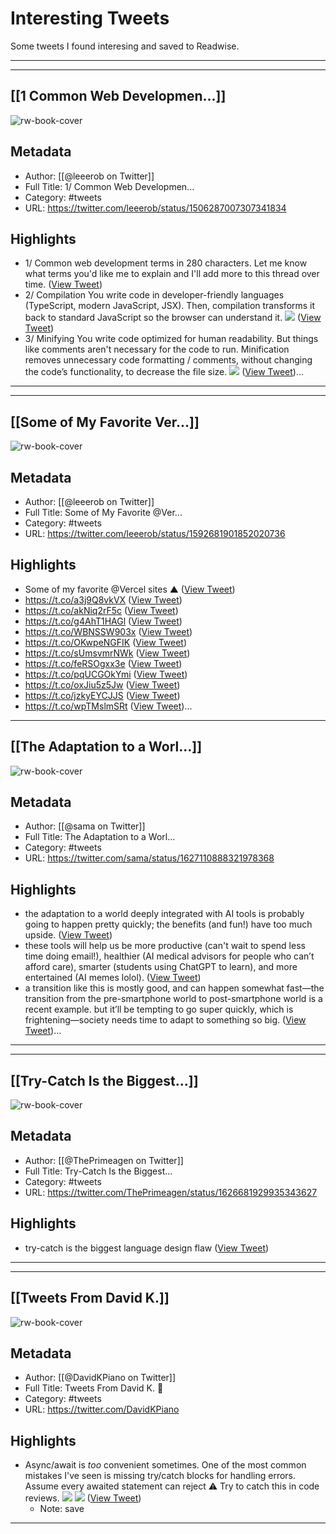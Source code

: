 # Interesting Tweets

Some tweets I found interesing and saved to Readwise.

---

---
## [[1 Common Web Developmen...]]

![rw-book-cover](https://pbs.twimg.com/profile_images/1587647097670467584/adWRdqQ6.jpg)

## Metadata
- Author: [[@leeerob on Twitter]]
- Full Title: 1/ Common Web Developmen...
- Category: #tweets
- URL: https://twitter.com/leeerob/status/1506287007307341834

## Highlights
- 1/ Common web development terms in 280 characters.
  Let me know what terms you'd like me to explain and I'll add more to this thread over time. ([View Tweet](https://twitter.com/leeerob/status/1506287007307341834))
- 2/ Compilation
  You write code in developer-friendly languages (TypeScript, modern JavaScript, JSX).
  Then, compilation transforms it back to standard JavaScript so the browser can understand it. 
  ![](https://pbs.twimg.com/media/FOdnIY1XMAw7S71.png) ([View Tweet](https://twitter.com/leeerob/status/1506287009089916940))
- 3/ Minifying
  You write code optimized for human readability. But things like comments aren't necessary for the code to run.
  Minification removes unnecessary code formatting / comments, without changing the code’s functionality, to decrease the file size. 
  ![](https://pbs.twimg.com/media/FOdnP7UX0AQ_ji9.png) ([View Tweet](https://twitter.com/leeerob/status/1506287011690336271))...
---

---
## [[Some of My Favorite Ver...]]

![rw-book-cover](https://pbs.twimg.com/profile_images/1587647097670467584/adWRdqQ6.jpg)

## Metadata
- Author: [[@leeerob on Twitter]]
- Full Title: Some of My Favorite @Ver...
- Category: #tweets
- URL: https://twitter.com/leeerob/status/1592681901852020736

## Highlights
- Some of my favorite @Vercel sites ▲ ([View Tweet](https://twitter.com/leeerob/status/1592681901852020736))
- https://t.co/a3j9Q8vkVX ([View Tweet](https://twitter.com/leeerob/status/1592681904322379777))
- https://t.co/akNiq2rF5c ([View Tweet](https://twitter.com/leeerob/status/1592681907040362496))
- https://t.co/g4AhT1HAGl ([View Tweet](https://twitter.com/leeerob/status/1592681909816999936))
- https://t.co/WBNSSW903x ([View Tweet](https://twitter.com/leeerob/status/1592681912732205056))
- https://t.co/OKwpeNGFIK ([View Tweet](https://twitter.com/leeerob/status/1592681915781328896))
- https://t.co/sUmsvmrNWk ([View Tweet](https://twitter.com/leeerob/status/1592681918444711936))
- https://t.co/feRSOgxx3e ([View Tweet](https://twitter.com/leeerob/status/1592681921057738754))
- https://t.co/pqUCGOkYmi ([View Tweet](https://twitter.com/leeerob/status/1592681923825893376))
- https://t.co/oxJiu5z5Jw ([View Tweet](https://twitter.com/leeerob/status/1592681926552190977))
- https://t.co/jzkyEYCJJS ([View Tweet](https://twitter.com/leeerob/status/1592681929232437248))
- https://t.co/wpTMslmSRt ([View Tweet](https://twitter.com/leeerob/status/1592681932084502530))...

---
## [[The Adaptation to a Worl...]]

![rw-book-cover](https://pbs.twimg.com/profile_images/804990434455887872/BG0Xh7Oa.jpg)

## Metadata
- Author: [[@sama on Twitter]]
- Full Title: The Adaptation to a Worl...
- Category: #tweets
- URL: https://twitter.com/sama/status/1627110888321978368

## Highlights
- the adaptation to a world deeply integrated with AI tools is probably going to happen pretty quickly; the benefits (and fun!) have too much upside. ([View Tweet](https://twitter.com/sama/status/1627110888321978368))
- these tools will help us be more productive (can't wait to spend less time doing email!), healthier (AI medical advisors for people who can’t afford care), smarter (students using ChatGPT to learn), and more entertained (AI memes lolol). ([View Tweet](https://twitter.com/sama/status/1627110889508978688))
- a transition like this is mostly good, and can happen somewhat fast—the transition from the pre-smartphone world to post-smartphone world is a recent example.
  but it’ll be tempting to go super quickly, which is frightening—society needs time to adapt to something so big. ([View Tweet](https://twitter.com/sama/status/1627110890800824320))...
---

---
## [[Try-Catch Is the Biggest...]]

![rw-book-cover](https://pbs.twimg.com/profile_images/1614986714795180033/yOQly3os.jpg)

## Metadata
- Author: [[@ThePrimeagen on Twitter]]
- Full Title: Try-Catch Is the Biggest...
- Category: #tweets
- URL: https://twitter.com/ThePrimeagen/status/1626681929935343627

## Highlights
- try-catch is the biggest language design flaw ([View Tweet](https://twitter.com/ThePrimeagen/status/1626681929935343627))
---

---
## [[Tweets From David K.]]

![rw-book-cover](https://pbs.twimg.com/profile_images/619677584805208064/RwwbnNpi.jpg)

## Metadata
- Author: [[@DavidKPiano on Twitter]]
- Full Title: Tweets From David K. 🎹
- Category: #tweets
- URL: https://twitter.com/DavidKPiano

## Highlights
- Async/await is *too* convenient sometimes.
  One of the most common mistakes I've seen is missing try/catch blocks for handling errors.
  Assume every awaited statement can reject ⚠️
  Try to catch this in code reviews. 
  ![](https://pbs.twimg.com/media/FaoSwjdWIAQ2l22.jpg) 
  ![](https://pbs.twimg.com/media/FaoSxXbXkAEr90K.jpg) ([View Tweet](https://twitter.com/DavidKPiano/status/1561082799515262976))
    - Note: save
---




